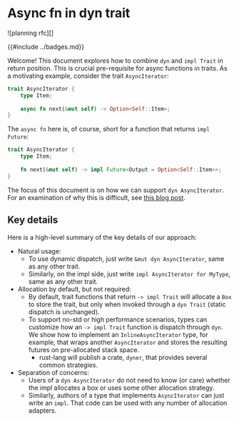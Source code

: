 # Async fn in dyn trait

![planning rfc][]

{{#include ../badges.md}}

Welcome! This document explores how to combine `dyn` and `impl Trait` in return position. This is crucial pre-requisite for async functions in traits. As a motivating example, consider the trait `AsyncIterator`:

```rust
trait AsyncIterator {
    type Item;
    
    async fn next(&mut self) -> Option<Self::Item>;
}
```

The `async fn` here is, of course, short for a function that returns `impl Future`:

```rust
trait AsyncIterator {
    type Item;
    
    fn next(&mut self) -> impl Future<Output = Option<Self::Item>>;
}
```

The focus of this document is on how we can support `dyn AsyncIterator`. For an examination of why this is difficult, see [this blog post](https://smallcultfollowing.com/babysteps//blog/2021/09/30/dyn-async-traits-part-1/).

## Key details

Here is a high-level summary of the key details of our approach:

* Natural usage:
    * To use dynamic dispatch, just write `&mut dyn AsyncIterator`, same as any other trait.
    * Similarly, on the impl side, just write `impl AsyncIterator for MyType`, same as any other trait.
* Allocation by default, but not required:
    * By default, trait functions that return `-> impl Trait` will allocate a `Box` to store the trait, but only when invoked through a `dyn Trait` (static dispatch is unchanged).
    * To support no-std or high performance scenarios, types can customize how an `-> impl Trait` function is dispatch through `dyn`. We show how to implement an `InlineAsyncIterator` type, for example, that wraps another `AsyncIterator` and stores the resulting futures on pre-allocated stack space.
        * rust-lang will publish a crate, `dyner`, that provides several common strategies.
* Separation of concerns:
    * Users of a `dyn AsyncIterator` do not need to know (or care) whether the impl allocates a box or uses some other allocation strategy.
    * Similarly, authors of a type that implements `AsyncIterator` can just write an `impl`. That code can be used with any number of allocation adapters.


